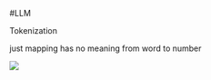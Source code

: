 #LLM 

Tokenization


just mapping has no meaning from word to number 

**![](https://lh7-us.googleusercontent.com/slidesz/AGV_vUcaC0sMcF9jowhWxwyBA1PV884K5LBPWAuAlkoldhBxVOV_naTvxWutHYp_zZyjr3UfgxYrkxgRoXiJpeFYHy1I4G8M8GfnzWO7FDf_IMBUK6YI4x2LVfz3OXOMAr3wUT23Oper8FvOdVZKCXt6cWqWcZ9f3tA=s2048?key=x4ytx-bu5gxo1jL03Kq2DQ)**



